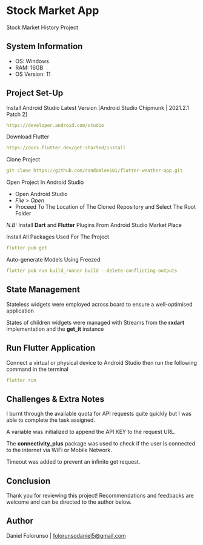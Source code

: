 # Stock Market App

Stock Market History Project

## System Information
- OS: Windows
- RAM: 16GB
- OS Version: 11


## Project Set-Up
Install Android Studio Latest Version [Android Studio Chipmunk | 2021.2.1 Patch 2]
```yaml
https://developer.android.com/studio
```

Download Flutter
```yaml
https://docs.flutter.dev/get-started/install
```

Clone Project
```yaml
git clone https://github.com/randomlee101/flutter-weather-app.git
```

Open Project In Android Studio
- Open Android Studio
- *File* > *Open*
- Proceed To The Location of The Cloned Repository and Select The Root Folder

_N.B:_ Install **Dart** and **Flutter** Plugins From Android Studio Market Place

Install All Packages Used For The Project
```yaml
flutter pub get
```

Auto-generate Models Using Freezed
```yaml
flutter pub run build_runner build --delete-conflicting-outputs
```

## State Management
Stateless widgets were employed across board to ensure a well-optimised application

States of children widgets were managed with Streams from the **rxdart** implementation and the **get_it** instance

## Run Flutter Application
Connect a virtual or physical device to Android Studio then run the following command in the terminal
```yaml
flutter run 
```

## Challenges & Extra Notes
I burnt through the available quota for API requests quite quickly but I was able to complete the task assigned.

A variable was initialized to append the API KEY to the request URL.

The **connectivity_plus** package was used to check if the user is connected to the internet via WiFi or Mobile Network.

Timeout was added to prevent an infinite get request.

## Conclusion
Thank you for reviewing this project! Recommendations and feedbacks are welcome and can be directed to the author below.

## Author
Daniel Folorunso | [folorunsodaniel5@gmail.com](mailto:folorunsodaniel5@gmail.com)

